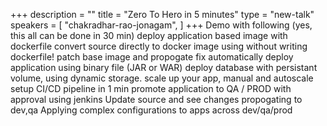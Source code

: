 +++
description = ""
title = "Zero To Hero in 5 minutes"
type = "new-talk"
speakers = [
        "chakradhar-rao-jonagam",
]
+++
Demo with following (yes, this all can be done in 30 min)
deploy application based image with dockerfile
convert source directly to docker image using without writing dockerfile!
patch base image and propogate fix automatically
deploy application using binary file (JAR or WAR)
deploy database with persistant volume, using dynamic storage.
scale up your app, manual and autoscale
setup CI/CD pipeline in 1 min
promote application to QA / PROD with approval using jenkins
Update source and see changes propogating to dev,qa
Applying complex configurations to apps across dev/qa/prod